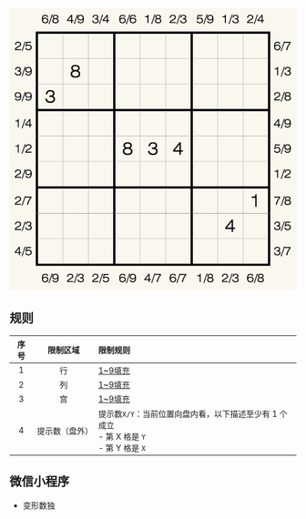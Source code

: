 ![](../../../images/sudoku/互描数独.png)

## 规则
| 序号 | 限制区域 | 限制规则 |
| :---: | :---: | :--- |
| 1 | 行 | [1~9填充] |
| 2 | 列 | [1~9填充] |
| 3 | 宫 | [1~9填充] |
| 4 | 提示数（盘外） | 提示数`X/Y`：当前位置向盘内看，以下描述至少有 1 个成立<br/>- 第 X 格是 `Y`<br/> - 第 Y 格是 `X` |

## 微信小程序
- 变形数独

[1~9填充]: ../../../rules.md#1~9填充
